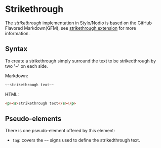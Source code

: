 
# Strikethrough  

The _strikethrough_ implementation in Stylo/Nodio is based on the GitHub Flavored Markdown(GFM), see [strikethrough extension](https://github.github.com/gfm/#strikethrough-extension-) for more information. 

## Syntax

To create a strikethrough simply surround the text to be strikedthrough by two '~' on each side. 

Markdown: 

``` markdown 
~~strikethrough text~~  
```

HTML:

``` html
<p><s>strikethrough text</s></p>
```     

## Pseudo-elements  

There is one pseudo-element offered by this element:

- `tag`: covers the `~~` signs used to define the strikedthrough text.

